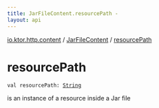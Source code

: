 ```yaml
---
title: JarFileContent.resourcePath - 
layout: api
---
```


<div class='api-docs-breadcrumbs'><a href="../index.html">io.ktor.http.content</a> / <a href="index.html">JarFileContent</a> / <a href="./resource-path.html">resourcePath</a></div>

# resourcePath

<div class="signature"><code><span class="keyword">val </span><span class="identifier">resourcePath</span><span class="symbol">: </span><a href="https://kotlinlang.org/api/latest/jvm/stdlib/kotlin/-string/index.html"><span class="identifier">String</span></a></code></div>

is an instance of a resource inside a Jar file

